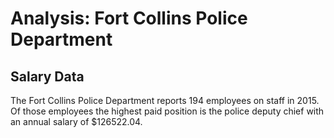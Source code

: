Analysis: Fort Collins Police Department
================

Salary Data
-----------

The Fort Collins Police Department reports 194 employees on staff in 2015. Of those employees the highest paid position is the police deputy chief with an annual salary of $126522.04.
